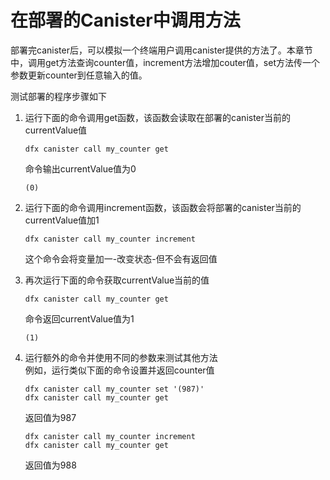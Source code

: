 # 在部署的Canister中调用方法

部署完canister后，可以模拟一个终端用户调用canister提供的方法了。本章节中，调用get方法查询counter值，increment方法增加couter值，set方法传一个参数更新counter到任意输入的值。

测试部署的程序步骤如下

1. 运行下面的命令调用get函数，该函数会读取在部署的canister当前的currentValue值

   ```text
   dfx canister call my_counter get
   ```

   命令输出currentValue值为0

   ```text
   (0)
   ```

2. 运行下面的命令调用increment函数，该函数会将部署的canister当前的currentValue值加1

   ```text
   dfx canister call my_counter increment
   ```

   这个命令会将变量加一-改变状态-但不会有返回值

3. 再次运行下面的命令获取currentValue当前的值

   ```text
   dfx canister call my_counter get
   ```

   命令返回currentValue值为1

   ```text
   (1)
   ```

4. 运行额外的命令并使用不同的参数来测试其他方法  
   例如，运行类似下面的命令设置并返回counter值

   ```text
   dfx canister call my_counter set '(987)'
   dfx canister call my_counter get
   ```

   返回值为987

   ```text
   dfx canister call my_counter increment
   dfx canister call my_counter get
   ```

   返回值为988



